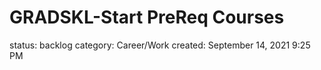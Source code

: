 # GRADSKL-Start PreReq Courses

status: backlog
category: Career/Work
created: September 14, 2021 9:25 PM